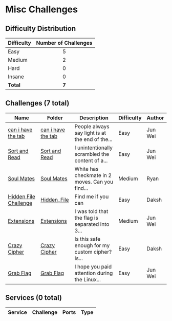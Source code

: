 # Misc Challenges

## Difficulty Distribution
| Difficulty | Number of Challenges |
|------------|:--------------------:|
| Easy | 5 |
| Medium | 2 |
| Hard | 0 |
| Insane | 0 |
| **Total** | **7** |

## Challenges (7 total)
| Name | Folder | Description | Difficulty | Author |
|------|--------|-------------|------------|--------|
| [can i have the tab](<./can i have the tab>) | [can i have the tab](<./can i have the tab>) | People always say light is at the end of the... | Easy | Jun Wei |
| [Sort and Read](<./Sort and Read>) | [Sort and Read](<./Sort and Read>) | I unintentionally scrambled the content of a... | Easy | Jun Wei |
| [Soul Mates](<./Soul Mates>) | [Soul Mates](<./Soul Mates>) | White has checkmate in 2 moves. Can you find... | Medium | Ryan |
| [Hidden File Challenge](<./Hidden_File>) | [Hidden_File](<./Hidden_File>) | Find me if you can | Easy | Daksh |
| [Extensions](<./Extensions>) | [Extensions](<./Extensions>) | I was told that the flag is separated into 3... | Medium | Jun Wei |
| [Crazy Cipher](<./Crazy Cipher>) | [Crazy Cipher](<./Crazy Cipher>) | Is this safe enough for my custom cipher? Is... | Easy | Daksh |
| [Grab Flag](<./Grab Flag>) | [Grab Flag](<./Grab Flag>) | I hope you paid attention during the Linux... | Easy | Jun Wei |

## Services (0 total)
| Service | Challenge | Ports | Type |
|---------|-----------|-------|------|

